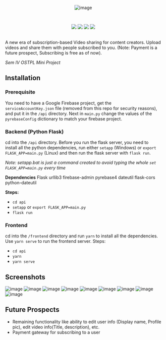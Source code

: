 <div align="center">
  
  ![image](https://user-images.githubusercontent.com/53081208/117554459-7e350c00-b075-11eb-9791-9770e68b2be0.png)
  
</div>

<div align="center">
<br />
  
[![](https://img.shields.io/badge/Made_with-Python-yellow?style=for-the-badge&logo=python)](https://python.org/) 
[![](https://img.shields.io/badge/Made_with-Flask-lightgrey?style=for-the-badge&logo=flask)](https://flask.palletsprojects.com/en/1.1.x/) 
[![](https://img.shields.io/badge/Made_with-Vue-brightgreen?style=for-the-badge&logo=vue.js)](https://vuejs.org/) 
[![](https://img.shields.io/badge/Made_with-Vuetify-blue?style=for-the-badge&logo=vuetify)](https://vuetifyjs.com/) 

</div>
<br />
A new era of subscription-based Video sharing for content creators. Upload videos and share them with people subscribed to you. (Note: Payment is a future prospect, Subscribing is free as of now).

*Sem IV OSTPL Mini Project*

## Installation

### Prerequisite
You need to have a Google Firebase project, get the `serviceAccountKey.json` file (removed from this repo for security reasons), and put it in the `/api` directory. Next in `main.py` change the values of the `pyrebaseConfig` dictionary to match your firebase project.

### Backend (Python Flask)
cd into the `/api` directory. Before you run the flask server, you need to install all the python dependencies, run either `setapp` (Windows) or `export FLASK_APP=main.py` (Linux) and then run the flask server with `flask run`.

*Note: setapp.bat is just a command created to avoid typing the whole `set FLASK_APP=main.py` every time*

**Dependencies**
Flask
urllib3
firebase-admin
pyrebase4
dateutil
flask-cors
python-dateutil

**Steps:**
- `cd api`
- `setapp` or `export FLASK_APP=main.py`
- `flask run`

### Frontend
cd into the `/frontend` directory and run `yarn` to install all the dependencies. Use `yarn serve` to run the frontend server.
Steps:
- `cd api`
- `yarn`
- `yarn serve`

## Screenshots
![image](https://user-images.githubusercontent.com/53081208/117554544-f7346380-b075-11eb-9791-b2042d46ac0c.png)
![image](https://user-images.githubusercontent.com/53081208/117554557-159a5f00-b076-11eb-9e78-d4c3f8f83d35.png)
![image](https://user-images.githubusercontent.com/53081208/117554568-32369700-b076-11eb-9c7e-ecbcaa9faef7.png)
![image](https://user-images.githubusercontent.com/53081208/117554585-3f538600-b076-11eb-8ef8-c5964b9c057e.png)
![image](https://user-images.githubusercontent.com/53081208/117554609-6ad67080-b076-11eb-8069-6b7902819046.png)
![image](https://user-images.githubusercontent.com/53081208/117554625-8772a880-b076-11eb-99f3-471f70eb7270.png)
![image](https://user-images.githubusercontent.com/53081208/117554596-54c8b000-b076-11eb-8cf1-235b6b78a635.png)
![image](https://user-images.githubusercontent.com/53081208/117554704-e9cba900-b076-11eb-9002-de471becc891.png)
![image](https://user-images.githubusercontent.com/53081208/117554641-9b1e0f00-b076-11eb-9055-d5cfee9d9e87.png)

## Future Prospects
- Remaining functionality like ability to edit user info (Display name, Profile pic), edit video info(Title, description), etc.
- Payment gateway for subscribing to a user
